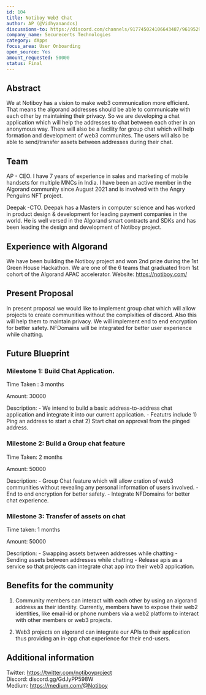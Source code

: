 ```yaml
---
id: 104
title: Notiboy Web3 Chat
author: AP (@Vidhyanandcs)
discussions-to: https://discord.com/channels/917745024106643487/961952985125113866
company_name: Securecerts Technologies
category: dApps
focus_area: User Onboarding
open_source: Yes
amount_requested: 50000
status: Final
---
```


## Abstract
We at Notiboy has a vision to make web3 communication more efficient. That means the algorand addresses should be able to communicate with each other by maintaining their privacy. So we are developing a chat application which will help the addresses to chat between each other in an anonymous way. There will also be a facility for group chat which will help formation and development of web3 communites. The users will also be able to send/transfer assets between addresses during their chat.

## Team
AP - CEO. I have 7 years of experience in sales and marketing of mobile handsets for multiple MNCs in India. I have been an active member in the Algorand community since August 2021 and is involved with the Angry Penguins NFT project.

Deepak -CTO. Deepak has a Masters in computer science and has worked in product design & development for leading payment companies in the world. He is well versed in the Algorand smart contracts and SDKs and has been leading the design and development of Notiboy project.

## Experience with Algorand
We have been building the Notiboy project and won 2nd prize during the 1st Green House Hackathon. We are one of the 6 teams that graduated from 1st cohort of the Algorand APAC accelerator.
Website: https://notiboy.com/

## Present Proposal
In present proposal we would like to implement group chat which will allow projects to create communities without the complxities of discord. Also this will help them to maintain 
privacy. We will implement end to end encryption for better safety. NFDomains will be integrated for better user experience while chatting.

## Future Blueprint

### Milestone 1: Build Chat Application.
Time Taken : 3 months

Amount: 30000

Description:
    - We intend to build a basic address-to-address chat application and integrate it into our current application.
    - Featutrs include 1) Ping an address to start a chat 2) Start chat on approval from the pinged address. 

### Milestone 2: Build a Group chat feature
Time Taken: 2 months

Amount: 50000

Description:
    - Group Chat feature which will allow cration of web3 communities without revealing any personal information of users involved.
    - End to end encryption for better safety.
    - Integrate NFDomains for better chat experience.

### Milestone 3: Transfer of assets on chat
Time taken: 1 months

Amount: 50000

Description:
    - Swapping assets between addresses while chatting
    - Sending assets between addresses while chatting
    - Release apis as a service so that projects can integrate chat app into their web3 application.


## Benefits for the community
1) Community members can interact with each other by using an algorand address as their identity. Currently, members have to expose their web2 identities, like email-id or phone numbers via a web2 platform to interact with other members or web3 projects.

2) Web3 projects on algorand can integrate our APIs to their application thus providing an in-app chat experience for 
their end-users.

## Additional information
Twitter: https://twitter.com/notiboyproject <br>
Discord: discord.gg/GdJyPP598W <br>
Medium: https://medium.com/@Notiboy
